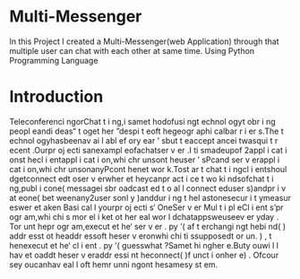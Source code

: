 # Multi-Messenger
In this Project I created a Multi-Messenger(web Application) through that multiple user can chat with each other at same time. Using Python Programming Language 

# Introduction
Teleconferenci ngorChat t i ng,i samet hodofusi ngt echnol ogyt obr i ng
peopl eandi deas“ t oget her ”despi t eoft hegeogr aphi calbar r i er s.The
t echnol ogyhasbeenav ai l abl ef ory ear ’ sbut t eaccept ancei twasqui t
r ecent .Ourpr oj ecti sanexampl eofachatser v er .I ti smadeupof
2appl i cat i onst hecl i entappl i cat i on,whi chr unsont heuser ’ sPcand
ser v erappl i cat i on,whi chr unsonanyPcont henet wor k.Tost ar t
chat t i ngcl i entshoul dgetconnect edt oser v erwher et heycanpr act i ce
t wo ki ndsofchat t i ng,publ i cone( messagei sbr oadcast ed t o al l
connect eduser s)andpr i v at eone( bet weenany2user sonl y )anddur i ng
t hel astonesecur i t ymeasur eswer et aken
Basi cal l yourpr oj ecti s‘ OneSer v er Mul t i pl eCl i ent s’pr ogr am,whi chi s
mor el i ket ot her eal wor l dchatappsweuseev er yday .
Tor unt hepr ogr am,execut et he‘ ser v er . py ’( af t erchangi ngt hebi nd( )
addr esst ot headdr essoft heser v eronwhi chi ti ssupposedt or un. ) ,
t henexecut et he‘ cl i ent . py ’( guesswhat ?Samet hi ngher e.Buty ouwi l l
hav et oaddt heser v eraddr essi nt heconnect( )f unct i onher e) .
Ofcour sey oucanhav eal l oft hemr unni ngont hesamesy st em.
